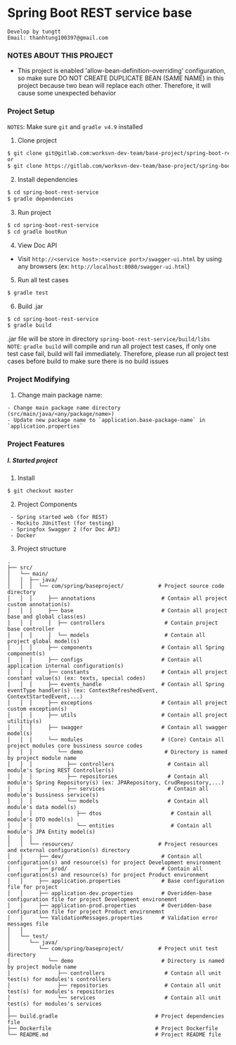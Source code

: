 # Spring Boot REST service base  
`Develop by tungtt`  
`Email: thanhtung100397@gmail.com`

### NOTES ABOUT THIS PROJECT  
 - This project is enabled 'allow-bean-definition-overriding' configuration, so make sure DO NOT CREATE DUPLICATE BEAN (SAME NAME) 
 in this project because two bean will replace each other. Therefore, it will cause some unexpected behavior

### Project Setup  
`NOTES`: Make sure `git` and `gradle v4.9` installed 
1. Clone project  
```bash
$ git clone git@gitlab.com:worksvn-dev-team/base-project/spring-boot-rest-service.git (ssh)
or
$ git clone https://gitlab.com/worksvn-dev-team/base-project/spring-boot-rest-service.git (https)
```

2. Install dependencies  
```bash
$ cd spring-boot-rest-service
$ gradle dependencies
```

3. Run project  
```bash
$ cd spring-boot-rest-service
$ cd gradle bootRun
```

4. View Doc API  
- Visit `http://<service host>:<service port>/swagger-ui.html` by using any browsers
(ex: `http://localhost:8080/swagger-ui.html`)

5. Run all test cases
```bash
$ gradle test
```

6. Build .jar  
```bash
$ cd spring-boot-rest-service
$ gradle build
```  
.jar file will be store in directory `spring-boot-rest-service/build/libs`  
`NOTE`: `gradle build` will compile and run all project test cases, if only one test case fail, build will fail immediately. 
Therefore, please run all project test cases before build to make sure there is no build issues

### Project Modifying  
1. Change main package name:
````
- Change main package name directory (src/main/java/<any/package/name>)
- Update new package name to `application.base-package-name` in `application.properties`
````

### Project Features  
##### I. Started project  
1. Install  
```bash
$ git checkout master
```

2. Project Components  
````
 - Spring started web (for REST)
 - Mockito JUnitTest (for testing)
 - Springfox Swagger 2 (for Doc API)
 - Docker
````

3. Project structure  
````
.              
├── src/                                   
│   └── main/                                
│   │  ├── java/
│   │  │  └── com/spring/baseproject/           # Project source code directory
│   │  │     ├── annotations                     # Contain all project custom annotation(s)
│   │  │     ├── base                            # Contain all project base and global class(es)
│   │  │     │  ├── controllers                   # Contain project base controller
│   │  │     │  └── models                        # Contain all project global model(s)
│   │  │     ├── components                      # Contain all Spring component(s)
│   │  │     ├── configs                         # Contain all application internal configuration(s)
│   │  │     ├── constants                       # Contain all project constant value(s) (ex: texts, special codes)
│   │  │     ├── events_handle                   # Contain all Spring eventType handler(s) (ex: ContextRefreshedEvent, ContextStartedEvent,...)
│   │  │     ├── exceptions                      # Contain all project custom exception(s)
│   │  │     ├── utils                           # Contain all project utilitiy(s)
│   │  │     ├── swagger                         # Contain all swagger model(s)
│   │  │     └── modules                         # (Core) Contain all project modules core bussiness source codes
│   │  │        └── demo                          # Directory is named by project module name
│   │  │           ├── controllers                 # Contain all module's Spring REST Controller(s)     
│   │  │           ├── repositories                # Contain all module's Spring Repository(s) (ex: JPARepository, CrudRepository,...) 
│   │  │           ├── services                    # Contain all module's bussiness service(s)
│   │  │           └── models                      # Contain all module's data model(s)  
│   │  │              ├── dtos                      # Contain all module's DTO model(s) 
│   │  │              └── entities                  # Contain all module's JPA Entity model(s)
│   │  │                                        
│   │  └── resources/                           # Project resources and external configuration(s) directory
│   │     ├── dev/                               # Contain all configuration(s) and resource(s) for project Development environment
│   │     ├── prod/                              # Contain all configuration(s) and resource(s) for project Product environment
│   │     ├── application.properties             # Base configuration file for project
│   │     ├── application-dev.properties         # Overidden-base configuration file for project Development environemnt
│   │     ├── application-prod.properties        # Overidden-base configuration file for project Product environemnt
│   │     └── ValidationMessages.properties      # Validation error messages file
│   │
│   └── test/                                                               
│      └── java/                              
│         └── com/spring/baseproject/           # Project unit test directory          
│            └── demo                            # Directory is named by project module name                         
│               ├── controllers                   # Contain all unit test(s) for modules's controllers    
│               ├── repositories                  # Contain all unit test(s) for modules's repositories 
│               └── services                      # Contain all unit test(s) for modules's services 
│                                                                               
├── build.gradle                               # Project dependencies file
├── Dockerfile                                 # Project Dockerfile 
└── README.md                                  # Project README file 
````